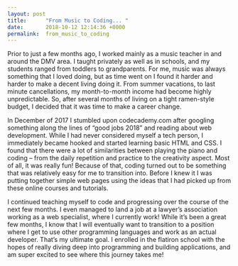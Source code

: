 ```yaml
---
layout: post
title:      "From Music to Coding... "
date:       2018-10-12 12:14:36 +0000
permalink:  from_music_to_coding
---
```



Prior to just a few months ago, I worked mainly as a music teacher in and around the DMV area. I taught privately as well as in schools, and my students ranged from toddlers to grandparents. For me, music was always something that I loved doing, but as time went on I found it harder and harder to make a decent living doing it. From summer vacations, to last minute cancellations, my month-to-month income had become highly unpredictable. So, after several months of living on a tight ramen-style budget, I decided that it was time to make a career change. 

In December of 2017 I stumbled upon codecademy.com after googling something along the lines of “good jobs 2018” and reading about web development. While I had never considered myself a tech person, I immediately became hooked and started learning basic HTML and CSS. I found that there were a lot of similarities between playing the piano and coding – from the daily repetition and practice to the creativity aspect. Most of all, it was really fun! Because of that, coding turned out to be something that was relatively easy for me to transition into. Before I knew it I was putting together simple web pages using the ideas that I had picked up from these online courses and tutorials. 

I continued teaching myself to code and progressing over the course of the next few months. I even managed to land a job at a lawyer’s association working as a web specialist, where I currently work! While it’s been a great few months, I know that I will eventually want to transition to a position where I get to use other programming languages and work as an actual developer. That’s my ultimate goal. I enrolled in the flatiron school with the hopes of really diving deep into programming and building applications, and am super excited to see where this journey takes me!


